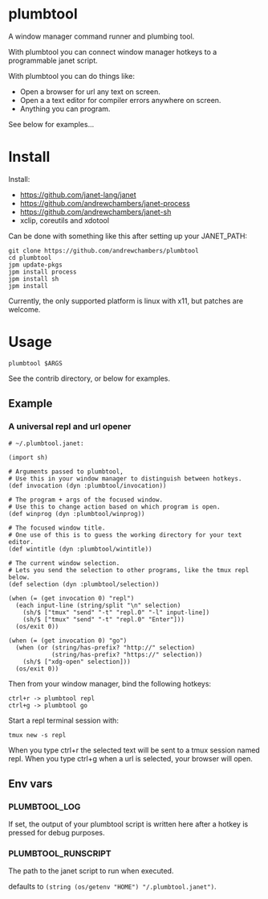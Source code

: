 # plumbtool
A window manager command runner and plumbing tool.

With plumbtool you can connect window manager hotkeys to a programmable janet script.

With plumbtool you can do things like:

- Open a browser for url any text on screen.
- Open a a text editor for compiler errors anywhere on screen.
- Anything you can program.

See below for examples...

# Install

Install:

- https://github.com/janet-lang/janet
- https://github.com/andrewchambers/janet-process
- https://github.com/andrewchambers/janet-sh
- xclip, coreutils and xdotool

Can be done with something like this after setting up your JANET_PATH:

```
git clone https://github.com/andrewchambers/plumbtool
cd plumbtool
jpm update-pkgs
jpm install process
jpm install sh
jpm install 
```

Currently, the only supported platform is linux with x11, but patches are welcome.

# Usage

```
plumbtool $ARGS
```

See the contrib directory, or below for examples.

## Example

### A universal repl and url opener

```
# ~/.plumbtool.janet:

(import sh)

# Arguments passed to plumbtool,
# Use this in your window manager to distinguish between hotkeys.
(def invocation (dyn :plumbtool/invocation))

# The program + args of the focused window.
# Use this to change action based on which program is open.
(def winprog (dyn :plumbtool/winprog))

# The focused window title.
# One use of this is to guess the working directory for your text editor.
(def wintitle (dyn :plumbtool/wintitle))

# The current window selection.
# Lets you send the selection to other programs, like the tmux repl below.
(def selection (dyn :plumbtool/selection))

(when (= (get invocation 0) "repl")
  (each input-line (string/split "\n" selection)
    (sh/$ ["tmux" "send" "-t" "repl.0" "-l" input-line])
    (sh/$ ["tmux" "send" "-t" "repl.0" "Enter"]))
  (os/exit 0))

(when (= (get invocation 0) "go")
  (when (or (string/has-prefix? "http://" selection)
            (string/has-prefix? "https://" selection))
    (sh/$ ["xdg-open" selection]))
  (os/exit 0))
```

Then from your window manager, bind the following hotkeys:

```
ctrl+r -> plumbtool repl
ctrl+g -> plumbtool go
```

Start a repl terminal session with:
```
tmux new -s repl
```

When you type ctrl+r the selected text will be sent to a tmux session named repl.
When you type ctrl+g when a url is selected, your browser will open.

## Env vars

### PLUMBTOOL_LOG

If set, the output of your plumbtool script is written here
after a hotkey is pressed for debug purposes.


### PLUMBTOOL_RUNSCRIPT

The path to the janet script to run when executed.

defaults to ```(string (os/getenv "HOME") "/.plumbtool.janet")```.



